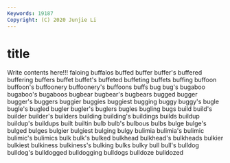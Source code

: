 ```yaml
---
Keywords: 19187
Copyright: (C) 2020 Junjie Li
---
```


# title

Write contents here!!!
faloing 
buffalos 
buffed 
buffer 
buffer's 
buffered
buffering 
buffers 
buffet 
buffet's 
buffeted 
buffeting 
buffets 
buffing 
buffoon 
buffoon's
buffoonery 
buffoonery's 
buffoons 
buffs 
bug 
bug's 
bugaboo 
bugaboo's 
bugaboos 
bugbear
bugbear's 
bugbears 
bugged 
bugger 
bugger's 
buggers 
buggier 
buggies 
buggiest 
bugging
buggy 
buggy's 
bugle 
bugle's 
bugled 
bugler 
bugler's 
buglers 
bugles 
bugling
bugs 
build 
build's 
builder 
builder's 
builders 
building 
building's 
buildings 
builds
buildup 
buildup's 
buildups 
built 
builtin 
bulb 
bulb's 
bulbous 
bulbs 
bulge
bulge's 
bulged 
bulges 
bulgier 
bulgiest 
bulging 
bulgy 
bulimia 
bulimia's 
bulimic
bulimic's 
bulimics 
bulk 
bulk's 
bulked 
bulkhead 
bulkhead's 
bulkheads 
bulkier 
bulkiest
bulkiness 
bulkiness's 
bulking 
bulks 
bulky 
bull 
bull's 
bulldog 
bulldog's 
bulldogged
bulldogging 
bulldogs 
bulldoze 
bulldozed 

